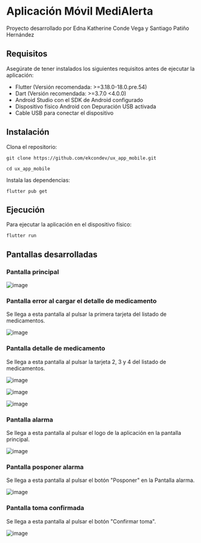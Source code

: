 # Aplicación Móvil MediAlerta

Proyecto desarrollado por Edna Katherine Conde Vega y Santiago Patiño Hernández

## Requisitos

Asegúrate de tener instalados los siguientes requisitos antes de ejecutar la aplicación:
- Flutter (Versión recomendada: >=3.18.0-18.0.pre.54)
- Dart (Versión recomendada: >=3.7.0 <4.0.0)
- Android Studio con el SDK de Android configurado
- Dispositivo físico Android con Depuración USB activada
- Cable USB para conectar el dispositivo

## Instalación
Clona el repositorio:

```git clone https://github.com/ekcondev/ux_app_mobile.git```

```cd ux_app_mobile```

Instala las dependencias:

```flutter pub get```

## Ejecución
Para ejecutar la aplicación en el dispositivo físico:

```flutter run```

## Pantallas desarrolladas 
### Pantalla principal
![image](https://github.com/user-attachments/assets/706690b1-dda5-4fb9-a87e-1e1adfdcfbc7)


### Pantalla error al cargar el detalle de medicamento
Se llega a esta pantalla al pulsar la primera tarjeta del listado de medicamentos.

![image](https://github.com/user-attachments/assets/de569035-4917-4612-b274-e692dc9fb548)



### Pantalla detalle de medicamento 
Se llega a esta pantalla al pulsar la tarjeta 2, 3 y 4 del listado de medicamentos.

![image](https://github.com/user-attachments/assets/46c98253-4588-443b-bbec-d6506efe4148)

![image](https://github.com/user-attachments/assets/99baa3ca-efe5-4d5b-b4ce-ce698ed63268)

![image](https://github.com/user-attachments/assets/06438116-4618-44ac-aa5e-fcc35a31c16a)


### Pantalla alarma
Se llega a esta pantalla al pulsar el logo de la aplicación en la pantalla principal.

![image](https://github.com/user-attachments/assets/bd429322-2159-4931-ba49-a2f0af0be0e0)


### Pantalla posponer alarma
Se llega a esta pantalla al pulsar el botón "Posponer" en la Pantalla alarma.

![image](https://github.com/user-attachments/assets/cd617c4b-f651-4fdc-b1c7-5233286d15be)


### Pantalla toma confirmada
Se llega a esta pantalla al pulsar el botón "Confirmar toma".

![image](https://github.com/user-attachments/assets/216f66b1-a002-4585-b713-c3b32ae6e07d)
